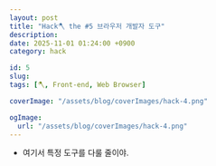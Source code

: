 ```yaml
---
layout: post
title: "Hack🪓 the #5 브라우저 개발자 도구"
description: 
date: 2025-11-01 01:24:00 +0900
category: hack

id: 5
slug: 
tags: [🪓, Front-end, Web Browser]

coverImage: "/assets/blog/coverImages/hack-4.png"

ogImage:
  url: "/assets/blog/coverImages/hack-4.png"
---
```


- 여기서 특정 도구를 다룰 줄이야.